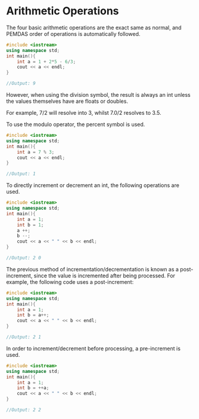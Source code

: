 # Arithmetic Operations

The four basic arithmetic operations are the exact same as normal, and PEMDAS order of operations is automatically followed.

```cpp
#include <iostream>
using namespace std;
int main(){
    int a = 1 + 2*5 - 6/3;
    cout << a << endl;
}

//Output: 9
```

However, when using the division symbol, the result is always an int unless the values themselves have are floats or doubles.

For example, 7/2 will resolve into 3, whilst 7.0/2 resolves to 3.5.

To use the modulo operator, the percent symbol is used.

```cpp
#include <iostream>
using namespace std;
int main(){
    int a = 7 % 3;
    cout << a << endl;
}

//Output: 1
```

To directly increment or decrement an int, the following operations are used.

```cpp
#include <iostream>
using namespace std;
int main(){
    int a = 1;
    int b = 1;
    a ++;
    b --;
    cout << a << " " << b << endl;
}

//Output: 2 0
```

The previous method of incrementation/decrementation is known as a post-increment, since the value is incremented after being processed.
For example, the following code uses a post-increment:
```cpp
#include <iostream>
using namespace std;
int main(){
    int a = 1;
    int b = a++;
    cout << a << " " << b << endl;
}

//Output: 2 1
```

In order to increment/decrement before processing, a pre-increment is used.

```cpp
#include <iostream>
using namespace std;
int main(){
    int a = 1;
    int b = ++a;
    cout << a << " " << b << endl;
}

//Output: 2 2
```
